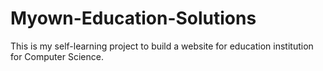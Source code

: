 # Myown-Education-Solutions
This is my self-learning project to build a website for education institution for Computer Science.
